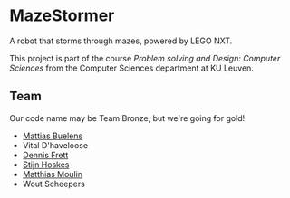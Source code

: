 MazeStormer
===========

A robot that storms through mazes, powered by LEGO NXT.

This project is part of the course *Problem solving and Design: Computer Sciences* from the Computer Sciences department at KU Leuven.

Team
----

Our code name may be Team Bronze, but we're going for gold!

- [Mattias Buelens](http://github.com/MattiasBuelens)
- Vital D'haveloose
- [Dennis Frett](https://github.com/dennis-frett)
- [Stijn Hoskes](https://github.com/stijnhoskens)
- [Matthias Moulin](http://github.com/matt77hias)
- Wout Scheepers